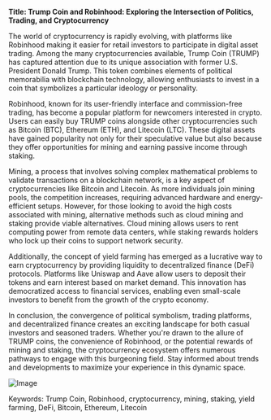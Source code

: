 **Title: Trump Coin and Robinhood: Exploring the Intersection of Politics, Trading, and Cryptocurrency**

The world of cryptocurrency is rapidly evolving, with platforms like Robinhood making it easier for retail investors to participate in digital asset trading. Among the many cryptocurrencies available, Trump Coin (TRUMP) has captured attention due to its unique association with former U.S. President Donald Trump. This token combines elements of political memorabilia with blockchain technology, allowing enthusiasts to invest in a coin that symbolizes a particular ideology or personality.

Robinhood, known for its user-friendly interface and commission-free trading, has become a popular platform for newcomers interested in crypto. Users can easily buy TRUMP coins alongside other cryptocurrencies such as Bitcoin (BTC), Ethereum (ETH), and Litecoin (LTC). These digital assets have gained popularity not only for their speculative value but also because they offer opportunities for mining and earning passive income through staking.

Mining, a process that involves solving complex mathematical problems to validate transactions on a blockchain network, is a key aspect of cryptocurrencies like Bitcoin and Litecoin. As more individuals join mining pools, the competition increases, requiring advanced hardware and energy-efficient setups. However, for those looking to avoid the high costs associated with mining, alternative methods such as cloud mining and staking provide viable alternatives. Cloud mining allows users to rent computing power from remote data centers, while staking rewards holders who lock up their coins to support network security.

Additionally, the concept of yield farming has emerged as a lucrative way to earn cryptocurrency by providing liquidity to decentralized finance (DeFi) protocols. Platforms like Uniswap and Aave allow users to deposit their tokens and earn interest based on market demand. This innovation has democratized access to financial services, enabling even small-scale investors to benefit from the growth of the crypto economy.

In conclusion, the convergence of political symbolism, trading platforms, and decentralized finance creates an exciting landscape for both casual investors and seasoned traders. Whether you're drawn to the allure of TRUMP coins, the convenience of Robinhood, or the potential rewards of mining and staking, the cryptocurrency ecosystem offers numerous pathways to engage with this burgeoning field. Stay informed about trends and developments to maximize your experience in this dynamic space. 

![Image](https://github.com/user-attachments/assets/3be06921-4469-491d-bd37-5f14c53422b7)

Keywords: Trump Coin, Robinhood, cryptocurrency, mining, staking, yield farming, DeFi, Bitcoin, Ethereum, Litecoin